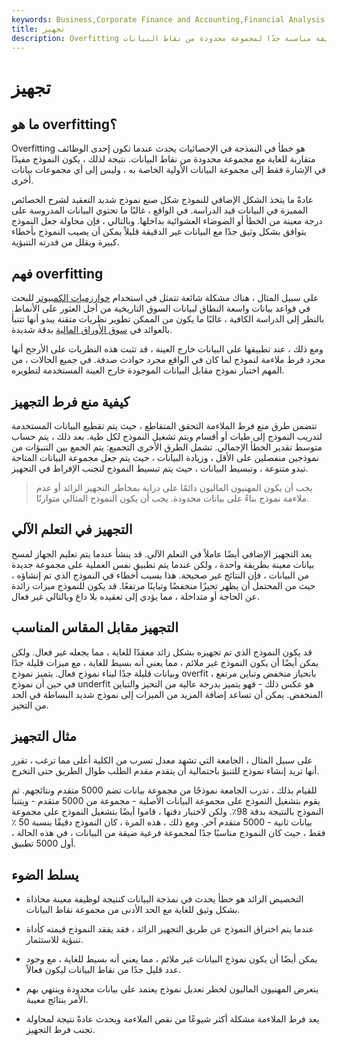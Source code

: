 ```yaml
---
keywords: Business,Corporate Finance and Accounting,Financial Analysis
title: تجهيز
description: Overfitting هو خطأ في النمذجة يحدث عندما تكون الوظيفة مناسبة جدًا لمجموعة محدودة من نقاط البيانات.
---
```


# تجهيز
## ما هو overfitting؟

Overfitting هو خطأ في النمذجة في الإحصائيات يحدث عندما تكون إحدى الوظائف متقاربة للغاية مع مجموعة محدودة من نقاط البيانات. نتيجة لذلك ، يكون النموذج مفيدًا في الإشارة فقط إلى مجموعة البيانات الأولية الخاصة به ، وليس إلى أي مجموعات بيانات أخرى.

عادةً ما يتخذ الشكل الإضافي للنموذج شكل صنع نموذج شديد التعقيد لشرح الخصائص المميزة في البيانات قيد الدراسة. في الواقع ، غالبًا ما تحتوي البيانات المدروسة على درجة معينة من الخطأ أو الضوضاء العشوائية بداخلها. وبالتالي ، فإن محاولة جعل النموذج يتوافق بشكل وثيق جدًا مع البيانات غير الدقيقة قليلاً يمكن أن يصيب النموذج بأخطاء كبيرة ويقلل من قدرته التنبؤية.

## فهم overfitting

على سبيل المثال ، هناك مشكلة شائعة تتمثل في استخدام [خوارزميات الكمبيوتر](/algorithm) للبحث في قواعد بيانات واسعة النطاق لبيانات السوق التاريخية من أجل العثور على الأنماط. بالنظر إلى الدراسة الكافية ، غالبًا ما يكون من الممكن تطوير نظريات متقنة يبدو أنها تتنبأ بالعوائد في [سوق الأوراق المالية](/stockmarket) بدقة شديدة.

ومع ذلك ، عند تطبيقها على البيانات خارج العينة ، قد تثبت هذه النظريات على الأرجح أنها مجرد فرط ملاءمة لنموذج لما كان في الواقع مجرد حوادث صدفة. في جميع الحالات ، من المهم اختبار نموذج مقابل البيانات الموجودة خارج العينة المستخدمة لتطويره.

## كيفية منع فرط التجهيز

تتضمن طرق منع فرط الملاءمة التحقق المتقاطع ، حيث يتم تقطيع البيانات المستخدمة لتدريب النموذج إلى طيات أو أقسام ويتم تشغيل النموذج لكل طية. بعد ذلك ، يتم حساب متوسط تقدير الخطأ الإجمالي. تشمل الطرق الأخرى التجميع: يتم الجمع بين التنبؤات من نموذجين منفصلين على الأقل ، وزيادة البيانات ، حيث يتم جعل مجموعة البيانات المتاحة تبدو متنوعة ، وتبسيط البيانات ، حيث يتم تبسيط النموذج لتجنب الإفراط في التجهيز.

> يجب أن يكون المهنيون الماليون دائمًا على دراية بمخاطر التجهيز الزائد أو عدم ملاءمة نموذج بناءً على بيانات محدودة. يجب أن يكون النموذج المثالي متوازنًا.

>

## التجهيز في التعلم الآلي

يعد التجهيز الإضافي أيضًا عاملاً في التعلم الآلي. قد ينشأ عندما يتم تعليم الجهاز لمسح بيانات معينة بطريقة واحدة ، ولكن عندما يتم تطبيق نفس العملية على مجموعة جديدة من البيانات ، فإن النتائج غير صحيحة. هذا بسبب أخطاء في النموذج الذي تم إنشاؤه ، حيث من المحتمل أن يظهر تحيزًا منخفضًا وتباينًا مرتفعًا. قد يكون للنموذج ميزات زائدة عن الحاجة أو متداخلة ، مما يؤدي إلى تعقيده بلا داع وبالتالي غير فعال.

## التجهيز مقابل المقاس المناسب

قد يكون النموذج الذي تم تجهيزه بشكل زائد معقدًا للغاية ، مما يجعله غير فعال. ولكن يمكن أيضًا أن يكون النموذج غير ملائم ، مما يعني أنه بسيط للغاية ، مع ميزات قليلة جدًا وبيانات قليلة جدًا لبناء نموذج فعال. يتميز نموذج overfit بانحياز منخفض وتباين مرتفع ، في حين أن نموذج underfit هو عكس ذلك - فهو يتميز بدرجة عالية من التحيز والتباين المنخفض. يمكن أن تساعد إضافة المزيد من الميزات إلى نموذج شديد البساطة في الحد من التحيز.

## مثال التجهيز

على سبيل المثال ، الجامعة التي تشهد معدل تسرب من الكلية أعلى مما ترغب ، تقرر أنها تريد إنشاء نموذج للتنبؤ باحتمالية أن يتقدم مقدم الطلب طوال الطريق حتى التخرج.

للقيام بذلك ، تدرب الجامعة نموذجًا من مجموعة بيانات تضم 5000 متقدم ونتائجهم. ثم يقوم بتشغيل النموذج على مجموعة البيانات الأصلية - مجموعة من 5000 متقدم - ويتنبأ النموذج بالنتيجة بدقة 98٪. ولكن لاختبار دقتها ، قاموا أيضًا بتشغيل النموذج على مجموعة بيانات ثانية - 5000 متقدم آخر. ومع ذلك ، هذه المرة ، كان النموذج دقيقًا بنسبة 50 ٪ فقط ، حيث كان النموذج مناسبًا جدًا لمجموعة فرعية ضيقة من البيانات ، في هذه الحالة ، أول 5000 تطبيق.

## يسلط الضوء

- التخصيص الزائد هو خطأ يحدث في نمذجة البيانات كنتيجة لوظيفة معينة محاذاة بشكل وثيق للغاية مع الحد الأدنى من مجموعة نقاط البيانات.

- عندما يتم اختراق النموذج عن طريق التجهيز الزائد ، فقد يفقد النموذج قيمته كأداة تنبؤية للاستثمار.

- يمكن أيضًا أن يكون نموذج البيانات غير ملائم ، مما يعني أنه بسيط للغاية ، مع وجود عدد قليل جدًا من نقاط البيانات ليكون فعالاً.

- يتعرض المهنيون الماليون لخطر تعديل نموذج يعتمد على بيانات محدودة وينتهي بهم الأمر بنتائج معيبة.

- يعد فرط الملاءمة مشكلة أكثر شيوعًا من نقص الملاءمة ويحدث عادةً نتيجة لمحاولة تجنب فرط التجهيز.

